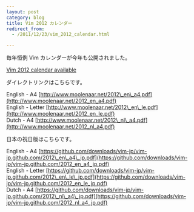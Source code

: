 ```yaml
---
layout: post
category: blog
title: Vim 2012 カレンダー
redirect_from:
  - /2011/12/23/vim_2012_calendar.html

---
```


毎年恒例 Vim カレンダーが今年も公開されました。

[Vim 2012 calendar available](http://groups.google.com/group/vim_announce/browse_thread/thread/ce04aaf15fba0c85)

ダイレクトリンクはこちらです。

English - A4     [http://www.moolenaar.net/2012\_en\_a4.pdf](http://www.moolenaar.net/2012_en_a4.pdf)<br />
English - Letter [http://www.moolenaar.net/2012\_en\_le.pdf](http://www.moolenaar.net/2012_en_le.pdf)<br />
Dutch - A4       [http://www.moolenaar.net/2012\_nl\_a4.pdf](http://www.moolenaar.net/2012_nl_a4.pdf)<br />

日本の祝日版はこちらです。

English - A4     [https://github.com/downloads/vim-jp/vim-jp.github.com/2012\_en\_a4\_jp.pdf](https://github.com/downloads/vim-jp/vim-jp.github.com/2012_en_a4_jp.pdf)<br />
English - Letter [https://github.com/downloads/vim-jp/vim-jp.github.com/2012\_en\_le\_jp.pdf](https://github.com/downloads/vim-jp/vim-jp.github.com/2012_en_le_jp.pdf)<br />
Dutch - A4       [https://github.com/downloads/vim-jp/vim-jp.github.com/2012\_nl\_a4\_jp.pdf](https://github.com/downloads/vim-jp/vim-jp.github.com/2012_nl_a4_jp.pdf)<br />

